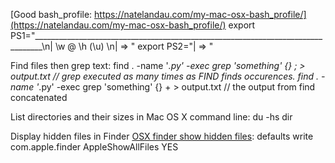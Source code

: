 [Good bash_profile: https://natelandau.com/my-mac-osx-bash_profile/](https://natelandau.com/my-mac-osx-bash_profile/)
    export PS1="________________________________________________________________________________\n| \w @ \h (\u) \n| => "
    export PS2="| => "
  
Find files then grep text:
    find . -name '*.py' -exec grep 'something' {} \; > output.txt // grep executed as many times as FIND finds occurences.
    find . -name '*.py' -exec grep 'something' {} \+ > output.txt // the output from find concatenated

List directories and their sizes in Mac OS X command line:
    du -hs dir

Display hidden files in Finder
    [OSX finder show hidden files](https://ianlunn.co.uk/articles/quickly-showhide-hidden-files-mac-os-x-mavericks/):
        defaults write com.apple.finder AppleShowAllFiles YES
    
